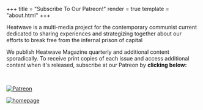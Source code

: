 +++
title = "Subscribe To Our Patreon!"
render = true
template = "about.html"
+++

Heatwave is a multi-media project for the contemporary communist current dedicated to sharing experiences and strategizing together about our efforts to break free from the infernal prison of capital

We publish Heatwave Magazine quarterly and additional content sporadically. To receive print copies of each issue and access additional content when it's released, subscribe at our Patreon by **clicking below:** 

&nbsp;

<a href="https://www.patreon.com/profile/creators?u=158785705" rel="patreon">![Patreon](https://github.com/heatwavemag/heatwavemag.github.io/blob/main/static/processed_images/subscribe.jpeg)</a>

<p>
  <a href="https://www.patreon.com/profile/creators?u=158785705" title="Redirect to homepage">
    <img src="https://github.com/heatwavemag/heatwavemag.github.io/blob/main/static/processed_images/subscribe.jpeg" alt="homepage" />
  </a>
</p>
